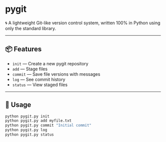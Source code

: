 # pygit

🌀 A lightweight Git-like version control system, written 100% in Python using only the standard library.

---

## 📦 Features

- `init` — Create a new pygit repository
- `add` — Stage files
- `commit` — Save file versions with messages
- `log` — See commit history
- `status` — View staged files

---

## 🧪 Usage

```bash
python pygit.py init
python pygit.py add myfile.txt
python pygit.py commit "Initial commit"
python pygit.py log
python pygit.py status
